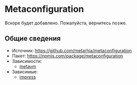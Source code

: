 # Metaconfiguration

Вскоре будет добавлено.
Пожалуйста, вернитесь позже.

## Общие сведения

- Источник: <https://github.com/metarhia/metaconfiguration>
- Пакет: <https://npmjs.com/package/metaconfiguration>
- Зависимости:
  - [metavm](./metavm.md)
- Зависимые:
  - [impress](../impress/)
